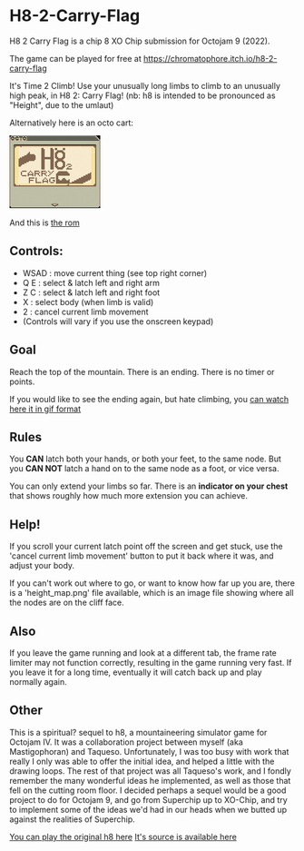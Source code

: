 # H8-2-Carry-Flag
H8 2 Carry Flag is a chip 8 XO Chip submission for Octojam 9 (2022).

The game can be played for free at https://chromatophore.itch.io/h8-2-carry-flag

It's Time 2 Climb! Use your unusually long limbs to climb to an unusually high peak, in H8 2: Carry Flag! (nb: h8 is intended to be pronounced as "Height", due to the umlaut)

Alternatively here is an octo cart:

![Octo Cart Image Link](h8_2_carry_flag.gif)

And this is [the rom](h8_2_carry_flag.ch8)

## Controls:
- WSAD : move current thing (see top right corner)
- Q E : select & latch left and right arm
- Z C : select & latch left and right foot
- X : select body (when limb is valid)
- 2 : cancel current limb movement
- (Controls will vary if you use the onscreen keypad)
## Goal
Reach the top of the mountain. There is an ending. There is no timer or points. 

If you would like to see the ending again, but hate climbing, you [can watch here it in gif format](art%20resources/h8_ending.gif)
## Rules
You **CAN** latch both your hands, or both your feet, to the same node. But you **CAN NOT** latch a hand on to the same node as a foot, or vice versa.

You can only extend your limbs so far. There is an **indicator on your chest** that shows roughly how much more extension you can achieve.
## Help!
If you scroll your current latch point off the screen and get stuck, use the 'cancel current limb movement' button to put it back where it was, and adjust your body.

If you can't work out where to go, or want to know how far up you are, there is a 'height_map.png' file available, which is an image file showing where all the nodes are on the cliff face.
## Also
If you leave the game running and look at a different tab, the frame rate limiter may not function correctly, resulting in the game running very fast. If you leave it for a long time, eventually it will catch back up and play normally again.
## Other
This is a spiritual? sequel to h8, a mountaineering simulator game for Octojam IV. It was a collaboration project between myself (aka Mastigophoran) and Taqueso. Unfortunately, I was too busy with work that really I only was able to offer the initial idea, and helped a little with the drawing loops. The rest of that project was all Taqueso's work, and I fondly remember the many wonderful ideas he implemented, as well as those that fell on the cutting room floor. I decided perhaps a sequel would be a good project to do for Octojam 9, and go from Superchip up to XO-Chip, and try to implement some of the ideas we'd had in our heads when we butted up against the realities of Superchip.

[You can play the original h8 here](https://johnearnest.github.io/Octo/index.html?gist=350a47c19c055f8e508c4cc573e718ae)
[It's source is available here](https://github.com/jdeeny/h8-octojam2017)